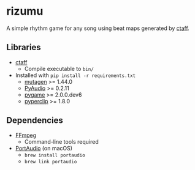 # rizumu

A simple rhythm game for any song using beat maps generated by [ctaff](https://github.com/FriendlyAI/ctaff).

## Libraries
- [ctaff](https://github.com/FriendlyAI/ctaff)
   - Compile executable to `bin/`
- Installed with `pip install -r requirements.txt`
    - [mutagen](https://mutagen.readthedocs.io/en/latest/) >= 1.44.0
    - [PyAudio](https://people.csail.mit.edu/hubert/pyaudio/) >= 0.2.11
    - [pygame](https://www.pygame.org/) >= 2.0.0.dev6
    - [pyperclip](https://github.com/asweigart/pyperclip) >= 1.8.0

## Dependencies
- [FFmpeg](https://www.ffmpeg.org/)
    - Command-line tools required
- [PortAudio](http://www.portaudio.com/) (on macOS)
   - `brew install portaudio`
   - `brew link portaudio`